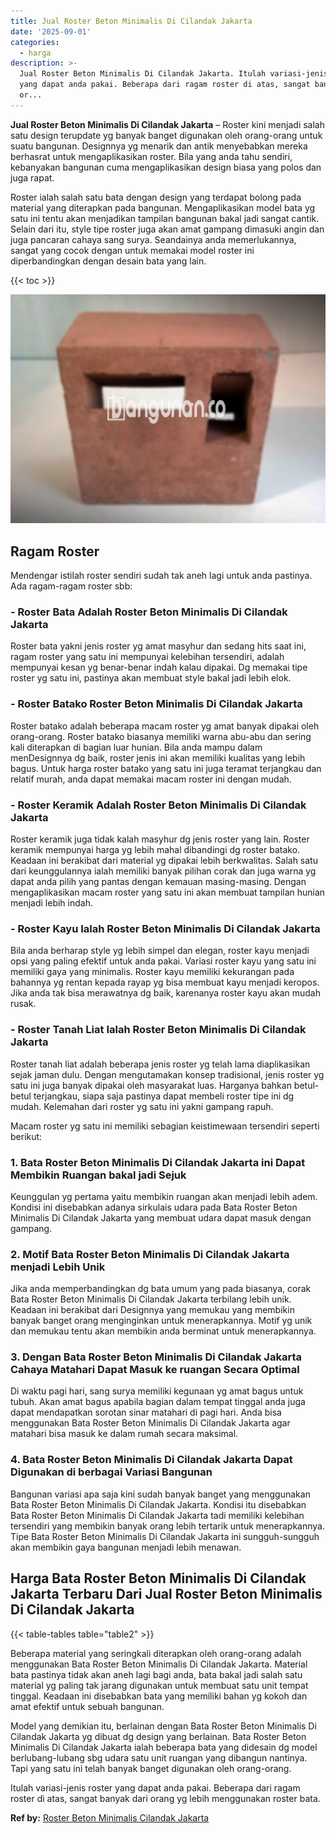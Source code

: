 ```yaml
---
title: Jual Roster Beton Minimalis Di Cilandak Jakarta
date: '2025-09-01'
categories:
  - harga
description: >-
  Jual Roster Beton Minimalis Di Cilandak Jakarta. Itulah variasi-jenis roster
  yang dapat anda pakai. Beberapa dari ragam roster di atas, sangat banyak dari
  or...
---
```


**Jual Roster Beton Minimalis Di Cilandak Jakarta** – Roster kini menjadi salah satu design terupdate yg banyak banget digunakan oleh orang-orang untuk suatu bangunan. Designnya yg menarik dan antik menyebabkan mereka berhasrat untuk mengaplikasikan roster. Bila yang anda tahu sendiri, kebanyakan bangunan cuma mengaplikasikan design biasa yang polos dan juga rapat.

Roster ialah salah satu bata dengan design yang terdapat bolong pada material yang diterapkan pada bangunan. Mengaplikasikan model bata yg satu ini tentu akan menjadikan tampilan bangunan bakal jadi sangat cantik. Selain dari itu, style tipe roster juga akan amat gampang dimasuki angin dan juga pancaran cahaya sang surya. Seandainya anda memerlukannya, sangat yang cocok dengan untuk memakai model roster ini diperbandingkan dengan desain bata yang lain.

{{< toc >}}

![Jual Roster Beton Minimalis Di Cilandak Jakarta](/images/bata-roster-minimalis-32.png)

## Ragam Roster

Mendengar istilah roster sendiri sudah tak aneh lagi untuk anda pastinya. Ada ragam-ragam roster sbb:

### \- Roster Bata Adalah Roster Beton Minimalis Di Cilandak Jakarta

Roster bata yakni jenis roster yg amat masyhur dan sedang hits saat ini, ragam roster yang satu ini mempunyai kelebihan tersendiri, adalah mempunyai kesan yg benar-benar indah kalau dipakai. Dg memakai tipe roster yg satu ini, pastinya akan membuat style bakal jadi lebih elok.

### \- Roster Batako Roster Beton Minimalis Di Cilandak Jakarta

Roster batako adalah beberapa macam roster yg amat banyak dipakai oleh orang-orang. Roster batako biasanya memiliki warna abu-abu dan sering kali diterapkan di bagian luar hunian. Bila anda mampu dalam menDesignnya dg baik, roster jenis ini akan memiliki kualitas yang lebih bagus. Untuk harga roster batako yang satu ini juga teramat terjangkau dan relatif murah, anda dapat memakai macam roster ini dengan mudah.

### \- Roster Keramik Adalah Roster Beton Minimalis Di Cilandak Jakarta

Roster keramik juga tidak kalah masyhur dg jenis roster yang lain. Roster keramik mempunyai harga yg lebih mahal dibandingi dg roster batako. Keadaan ini berakibat dari material yg dipakai lebih berkwalitas. Salah satu dari keunggulannya ialah memiliki banyak pilihan corak dan juga warna yg dapat anda pilih yang pantas dengan kemauan masing-masing. Dengan mengaplikasikan macam roster yang satu ini akan membuat tampilan hunian menjadi lebih indah.

### \- Roster Kayu Ialah Roster Beton Minimalis Di Cilandak Jakarta

Bila anda berharap style yg lebih simpel dan elegan, roster kayu menjadi opsi yang paling efektif untuk anda pakai. Variasi roster kayu yang satu ini memiliki gaya yang minimalis. Roster kayu memiliki kekurangan pada bahannya yg rentan kepada rayap yg bisa membuat kayu menjadi keropos. Jika anda tak bisa merawatnya dg baik, karenanya roster kayu akan mudah rusak.

### \- Roster Tanah Liat Ialah Roster Beton Minimalis Di Cilandak Jakarta

Roster tanah liat adalah beberapa jenis roster yg telah lama diaplikasikan sejak jaman dulu. Dengan mengutamakan konsep tradisional, jenis roster yg satu ini juga banyak dipakai oleh masyarakat luas. Harganya bahkan betul-betul terjangkau, siapa saja pastinya dapat membeli roster tipe ini dg mudah. Kelemahan dari roster yg satu ini yakni gampang rapuh.

Macam roster yg satu ini memiliki sebagian keistimewaan tersendiri seperti berikut:

### 1\. Bata Roster Beton Minimalis Di Cilandak Jakarta ini Dapat Membikin Ruangan bakal jadi Sejuk

Keunggulan yg pertama yaitu membikin ruangan akan menjadi lebih adem. Kondisi ini disebabkan adanya sirkulais udara pada Bata Roster Beton Minimalis Di Cilandak Jakarta yang membuat udara dapat masuk dengan gampang.

### 2\. Motif Bata Roster Beton Minimalis Di Cilandak Jakarta menjadi Lebih Unik

Jika anda memperbandingkan dg bata umum yang pada biasanya, corak Bata Roster Beton Minimalis Di Cilandak Jakarta terbilang lebih unik. Keadaan ini berakibat dari Designnya yang memukau yang membikin banyak banget orang menginginkan untuk menerapkannya. Motif yg unik dan memukau tentu akan membikin anda berminat untuk menerapkannya.

### 3\. Dengan Bata Roster Beton Minimalis Di Cilandak Jakarta Cahaya Matahari Dapat Masuk ke ruangan Secara Optimal

Di waktu pagi hari, sang surya memiliki kegunaan yg amat bagus untuk tubuh. Akan amat bagus apabila bagian dalam tempat tinggal anda juga dapat mendapatkan sorotan sinar matahari di pagi hari. Anda bisa menggunakan Bata Roster Beton Minimalis Di Cilandak Jakarta agar matahari bisa masuk ke dalam rumah secara maksimal.

### 4\. Bata Roster Beton Minimalis Di Cilandak Jakarta Dapat Digunakan di berbagai Variasi Bangunan

Bangunan variasi apa saja kini sudah banyak banget yang menggunakan Bata Roster Beton Minimalis Di Cilandak Jakarta. Kondisi itu disebabkan Bata Roster Beton Minimalis Di Cilandak Jakarta tadi memiliki kelebihan tersendiri yang membikin banyak orang lebih tertarik untuk menerapkannya. Tipe Bata Roster Beton Minimalis Di Cilandak Jakarta ini sungguh-sungguh akan membikin gaya bangunan menjadi lebih menawan.

## Harga Bata Roster Beton Minimalis Di Cilandak Jakarta Terbaru Dari Jual Roster Beton Minimalis Di Cilandak Jakarta

{{< table-tables table="table2" >}}

Beberapa material yang seringkali diterapkan oleh orang-orang adalah menggunakan Bata Roster Beton Minimalis Di Cilandak Jakarta. Material bata pastinya tidak akan aneh lagi bagi anda, bata bakal jadi salah satu material yg paling tak jarang digunakan untuk membuat satu unit tempat tinggal. Keadaan ini disebabkan bata yang memiliki bahan yg kokoh dan amat efektif untuk sebuah bangunan.

Model yang demikian itu, berlainan dengan Bata Roster Beton Minimalis Di Cilandak Jakarta yg dibuat dg design yang berlainan. Bata Roster Beton Minimalis Di Cilandak Jakarta ialah beberapa bata yang didesain dg model berlubang-lubang sbg udara satu unit ruangan yang dibangun nantinya. Tapi yang satu ini telah banyak banget digunakan oleh orang-orang.

Itulah variasi-jenis roster yang dapat anda pakai. Beberapa dari ragam roster di atas, sangat banyak dari orang yg lebih menggunakan roster bata.

**Ref by:** [Roster Beton Minimalis Cilandak Jakarta](https://id.wikipedia.org/wiki/Roster)

